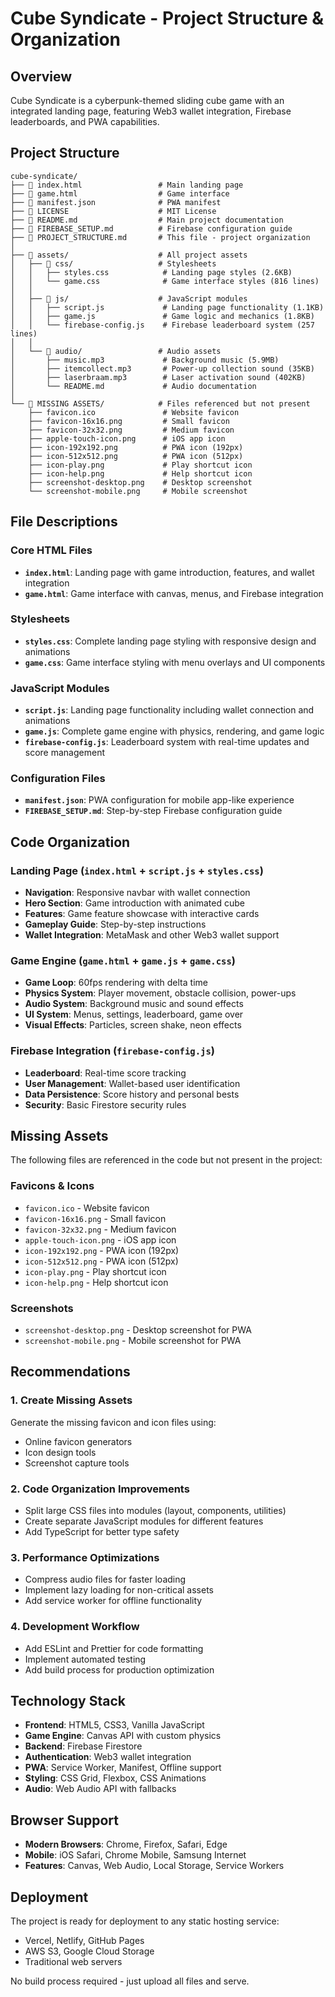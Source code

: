 # Cube Syndicate - Project Structure & Organization

## Overview
Cube Syndicate is a cyberpunk-themed sliding cube game with an integrated landing page, featuring Web3 wallet integration, Firebase leaderboards, and PWA capabilities.

## Project Structure

```
cube-syndicate/
├── 📄 index.html                 # Main landing page
├── 📄 game.html                  # Game interface
├── 📄 manifest.json              # PWA manifest
├── 📄 LICENSE                    # MIT License
├── 📄 README.md                  # Main project documentation
├── 📄 FIREBASE_SETUP.md          # Firebase configuration guide
├── 📄 PROJECT_STRUCTURE.md       # This file - project organization
│
├── 📁 assets/                    # All project assets
│   ├── 📁 css/                   # Stylesheets
│   │   ├── styles.css            # Landing page styles (2.6KB)
│   │   └── game.css              # Game interface styles (816 lines)
│   │
│   ├── 📁 js/                    # JavaScript modules
│   │   ├── script.js             # Landing page functionality (1.1KB)
│   │   ├── game.js               # Game logic and mechanics (1.8KB)
│   │   └── firebase-config.js    # Firebase leaderboard system (257 lines)
│   │
│   └── 📁 audio/                 # Audio assets
│       ├── music.mp3             # Background music (5.9MB)
│       ├── itemcollect.mp3       # Power-up collection sound (35KB)
│       ├── laserbraam.mp3        # Laser activation sound (402KB)
│       └── README.md             # Audio documentation
│
└── 🚨 MISSING ASSETS/            # Files referenced but not present
    ├── favicon.ico               # Website favicon
    ├── favicon-16x16.png         # Small favicon
    ├── favicon-32x32.png         # Medium favicon
    ├── apple-touch-icon.png      # iOS app icon
    ├── icon-192x192.png          # PWA icon (192px)
    ├── icon-512x512.png          # PWA icon (512px)
    ├── icon-play.png             # Play shortcut icon
    ├── icon-help.png             # Help shortcut icon
    ├── screenshot-desktop.png    # Desktop screenshot
    └── screenshot-mobile.png     # Mobile screenshot
```

## File Descriptions

### Core HTML Files
- **`index.html`**: Landing page with game introduction, features, and wallet integration
- **`game.html`**: Game interface with canvas, menus, and Firebase integration

### Stylesheets
- **`styles.css`**: Complete landing page styling with responsive design and animations
- **`game.css`**: Game interface styling with menu overlays and UI components

### JavaScript Modules
- **`script.js`**: Landing page functionality including wallet connection and animations
- **`game.js`**: Complete game engine with physics, rendering, and game logic
- **`firebase-config.js`**: Leaderboard system with real-time updates and score management

### Configuration Files
- **`manifest.json`**: PWA configuration for mobile app-like experience
- **`FIREBASE_SETUP.md`**: Step-by-step Firebase configuration guide

## Code Organization

### Landing Page (`index.html` + `script.js` + `styles.css`)
- **Navigation**: Responsive navbar with wallet connection
- **Hero Section**: Game introduction with animated cube
- **Features**: Game feature showcase with interactive cards
- **Gameplay Guide**: Step-by-step instructions
- **Wallet Integration**: MetaMask and other Web3 wallet support

### Game Engine (`game.html` + `game.js` + `game.css`)
- **Game Loop**: 60fps rendering with delta time
- **Physics System**: Player movement, obstacle collision, power-ups
- **Audio System**: Background music and sound effects
- **UI System**: Menus, settings, leaderboard, game over
- **Visual Effects**: Particles, screen shake, neon effects

### Firebase Integration (`firebase-config.js`)
- **Leaderboard**: Real-time score tracking
- **User Management**: Wallet-based user identification
- **Data Persistence**: Score history and personal bests
- **Security**: Basic Firestore security rules

## Missing Assets

The following files are referenced in the code but not present in the project:

### Favicons & Icons
- `favicon.ico` - Website favicon
- `favicon-16x16.png` - Small favicon
- `favicon-32x32.png` - Medium favicon
- `apple-touch-icon.png` - iOS app icon
- `icon-192x192.png` - PWA icon (192px)
- `icon-512x512.png` - PWA icon (512px)
- `icon-play.png` - Play shortcut icon
- `icon-help.png` - Help shortcut icon

### Screenshots
- `screenshot-desktop.png` - Desktop screenshot for PWA
- `screenshot-mobile.png` - Mobile screenshot for PWA

## Recommendations

### 1. Create Missing Assets
Generate the missing favicon and icon files using:
- Online favicon generators
- Icon design tools
- Screenshot capture tools

### 2. Code Organization Improvements
- Split large CSS files into modules (layout, components, utilities)
- Create separate JavaScript modules for different features
- Add TypeScript for better type safety

### 3. Performance Optimizations
- Compress audio files for faster loading
- Implement lazy loading for non-critical assets
- Add service worker for offline functionality

### 4. Development Workflow
- Add ESLint and Prettier for code formatting
- Implement automated testing
- Add build process for production optimization

## Technology Stack

- **Frontend**: HTML5, CSS3, Vanilla JavaScript
- **Game Engine**: Canvas API with custom physics
- **Backend**: Firebase Firestore
- **Authentication**: Web3 wallet integration
- **PWA**: Service Worker, Manifest, Offline support
- **Styling**: CSS Grid, Flexbox, CSS Animations
- **Audio**: Web Audio API with fallbacks

## Browser Support

- **Modern Browsers**: Chrome, Firefox, Safari, Edge
- **Mobile**: iOS Safari, Chrome Mobile, Samsung Internet
- **Features**: Canvas, Web Audio, Local Storage, Service Workers

## Deployment

The project is ready for deployment to any static hosting service:
- Vercel, Netlify, GitHub Pages
- AWS S3, Google Cloud Storage
- Traditional web servers

No build process required - just upload all files and serve. 